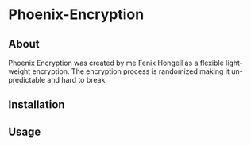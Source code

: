 # Phoenix-Encryption

## About
Phoenix Encryption was created  by me Fenix Hongell as a flexible light-weight encryption. The encryption process is randomized making it un-predictable and hard to break.

## Installation

## Usage
